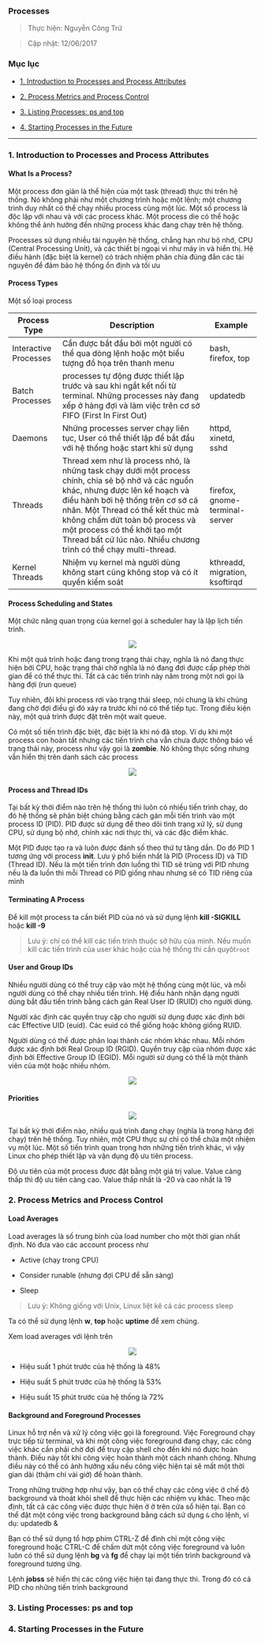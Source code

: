
### Processes

> Thực hiện: Nguyễn Công Trứ

> Cập nhật: 12/06/2017

### Mục lục

- [1. Introduction to Processes and Process Attributes](#1)


- [2. Process Metrics and Process Control](#2)


- [3. Listing Processes: ps and top](#3)


- [4. Starting Processes in the Future](#4)

***


<a name="1"></a>
### 1.  Introduction to Processes and Process Attributes

#### What Is a Process?

Một process đơn giản là thể hiện của một task (thread) thực thi trên hệ thống. Nó không phải như một chương trình hoặc một lệnh; một chương trình duy nhất có thể chạy nhiều process cùng một lúc. Một số process là độc lập với nhau và với các process khác. Một process die có thể hoặc không thể ảnh hưởng đến những process khác đang chạy trên hệ thống. 

Processes sử dụng nhiều tài nguyên hệ thống, chẳng hạn như bộ nhớ, CPU (Central Processing Unit), và các thiết bị ngoại vi như máy in và hiển thị. Hệ điều hành (đặc biệt là kernel) có trách nhiệm phân chia đúng đắn các tài nguyên để đảm bảo hệ thống ổn định và tối ưu

#### Process Types

Một số loại process

|Process Type|Description|Example|
|---|---|---|
|Interactive Processes|Cần được bắt đầu bởi một người có thể qua dòng lệnh hoặc một biểu tượng đồ họa trên thanh menu|bash, firefox, top|
|Batch Processes|processes tự động được thiết lập trước và sau khi ngắt kết nối từ terminal. Những processes này đang xếp ở hàng đợi và làm việc trên cơ sở FIFO (First In First Out)|updatedb|
|Daemons|Những processes server chạy liên tục, User có thể thiết lập để bắt đầu với hệ thống hoặc start khi sử dụng|httpd, xinetd, sshd|
|Threads|Thread xem như là process nhỏ, là những task chạy dưới một process chính, chia sẻ bộ nhớ và các nguồn khác, nhưng được lên kế hoạch và điều hành bởi hệ thống trên cơ sở cá nhân. Một Thread có thể kết thúc mà không chấm dứt toàn bộ process và một process có thể khởi tạo một Thread bất cứ lúc nào. Nhiều chương trình có thể chạy multi-thread.|firefox, gnome-terminal-server|
|Kernel Threads|Nhiệm vụ kernel mà người dùng không start cũng không stop và có ít quyền kiểm soát|kthreadd, migration, ksoftirqd|

#### Process Scheduling and States

Một chức năng quan trọng của kernel gọi à scheduler hay là lập lịch tiến trình.

<p align="center"><img src="https://github.com/hellsins/sysadmin_level1/blob/master/Task43_Linux_Course_01_LFS101/Chapter_09/Images/1.png"></p>

Khi một quá trình hoặc đang trong trạng thái chạy, nghĩa là nó đang thực hiện bởi CPU, hoặc trạng thái chờ nghĩa là nó đang đợi được cấp phép thời gian để có thể thực thi. Tất cả các tiến trình này năm trong một nơi gọi là hàng đợi (run queue)

Tuy nhiên, đôi khi process rơi vào trạng thái sleep, nói chung là khi chúng đang chờ đợi điều gì đó xảy ra trước khi nó có thể tiếp tục. Trong điều kiện này, một quá trình được đặt trên một wait queue. 

Có một số tiến trình đặc biệt, đặc biệt là khi nó đã stop. Ví dụ khi một process con hoàn tất nhưng các tiến trình cha vẫn chưa được thông báo về trạng thái này, process như vậy gọi là **zombie**. Nó không thực sống nhưng vẫn hiển thị trên danh sách các process

<p align="center"><img src="https://github.com/hellsins/sysadmin_level1/blob/master/Task43_Linux_Course_01_LFS101/Chapter_08/Images/2.png"></p>

#### Process and Thread IDs

Tại bất kỳ thời điểm nào trên hệ thống thì luôn có nhiều tiến trình chạy, do đó hệ thống sẽ phân biệt chúng bằng cách gán mỗi tiến trình vào một process ID (PID). PID được sử dụng để theo dõi tình trạng xử lý, sử dụng CPU, sử dụng bộ nhớ, chính xác nơi thực thi, và các đặc điểm khác. 

Một PID được tạo ra và luôn được đánh số theo thứ tự tăng dần. Do đó PID 1 tương ứng với process **init**. Lưu ý phổ biến nhất là PID (Process ID) và TID (Thread ID). Nếu là một tiến trình đơn luồng thì TID sẽ trùng với PID nhưng nếu là đa luồn thì mỗi Thread có PID giống nhau nhưng sẽ có TID riêng của mình

#### Terminating A Process

Để kill một process ta cần biết PID của nó và sử dụng lệnh **kill -SIGKILL <pid >** hoặc **kill -9 <pid>**

> Lưu ý: chỉ có thể kill các tiến trình thuộc sở hữu của mình. Nếu muốn kill các tiến trình của user khác hoặc của hệ thống thì cần quyôt`root`

#### User and Group IDs

Nhiều người dùng có thể truy cập vào một hệ thống cùng một lúc, và mỗi người dùng có thể chạy nhiều tiến trình. Hệ điều hành nhận dạng người dùng bắt đầu tiến trình bằng cách gán Real User ID (RUID) cho người dùng. 

Người xác định các quyền truy cập cho người sử dụng được xác định bởi các Effective UID (euid). Các euid có thể giống hoặc không giống RUID. 

Người dùng có thể được phân loại thành các nhóm khác nhau. Mỗi nhóm được xác định bởi Real Group ID (RGID). Quyền truy cập của nhóm được xác định bởi Effective Group ID (EGID). Mỗi người sử dụng có thể là một thành viên của một hoặc nhiều nhóm. 

<p align="center"><img src="https://github.com/hellsins/sysadmin_level1/blob/master/Task43_Linux_Course_01_LFS101/Chapter_08/Images/3.png"></p>

#### Priorities

<p align="center"><img src="https://github.com/hellsins/sysadmin_level1/blob/master/Task43_Linux_Course_01_LFS101/Chapter_08/Images/4.png"></p>

Tại bất kỳ thời điểm nào, nhiều quá trình đang chạy (nghĩa là trong hàng đợi chạy) trên hệ thống. Tuy nhiên, một CPU thực sự chỉ có thể chứa một nhiệm vụ một lúc. Một số tiến trình quan trọng hơn những tiến trình khác, vì vậy Linux cho phép thiết lập và vận dụng độ ưu tiên process.

Độ ưu tiên của một process được đặt bằng một giá trị value. Value càng thấp thì độ ưu tiên càng cao. Value thấp nhất là -20 và cao nhất là 19

<a name="2"></a>
### 2.  Process Metrics and Process Control

#### Load Averages

Load averages là số trung bình của load number cho một thời gian nhất định. Nó đưa vào các account process như 

- Active (chạy trong CPU)

- Consider runable (nhưng đợi CPU để sẵn sàng)

- Sleep

> Lưu ý: Không giống với Unix, Linux liệt kê cả các process sleep

Ta có thể sử dụng lệnh **w**, **top** hoặc **uptime** để xem chúng.

Xem load averages với lệnh trên

<p align="center"><img src="https://github.com/hellsins/sysadmin_level1/blob/master/Task43_Linux_Course_01_LFS101/Chapter_08/Images/5.png"></p>

- Hiệu suất 1 phút trước của hệ thống là 48% 

- Hiệu suất 5 phút trước của hệ thống là 53% 

- Hiệu suất 15 phút trước của hệ thống là 72% 

#### Background and Foreground Processes

Linux hỗ trợ nền và xử lý công việc gọi là foreground. Việc Foreground chạy trực tiếp từ  terminal, và khi một công việc foreground đang chạy, các công việc khác cần phải chờ đợi để truy cập shell cho đến khi nó được hoàn thành. Điều này tốt khi công việc hoàn thành một cách nhanh chóng. Nhưng điều này có thể có ảnh hưởng xấu nếu công việc hiện tại sẽ mất một thời gian dài (thậm chí vài giờ) để hoàn thành. 

Trong những trường hợp như vậy, bạn có thể chạy các công việc ở chế độ background và thoát khỏi shell để thực hiện các nhiệm vụ khác. Theo mặc định, tất cả các công việc được thực hiện ở ở trên cửa sổ hiện tại. Bạn có thể đặt một công việc trong background bằng cách sử dụng `&` cho lệnh, ví dụ: updatedb & 

Bạn có thể sử dụng tổ hợp phím CTRL-Z để đình chỉ một công việc foreground hoặc CTRL-C để chấm dứt một công việc foreground và luôn luôn có thể sử dụng lệnh **bg** và **fg** để chạy lại một tiến trình background và foreground tương ứng.

Lệnh **jobss** sẽ hiển thị các công việc hiện tại đang thực thi. Trong đó có cả PID cho những tiến trình background

<a name="3"></a>
### 3. Listing Processes: ps and top

<a name="4"></a>
### 4. Starting Processes in the Future
